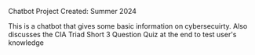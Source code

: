 Chatbot Project 
Created: Summer 2024

This is a chatbot that gives some basic information on cybersecuirty. 
Also discusses the CIA Triad 
Short 3 Question Quiz at the end to test user's knowledge 

